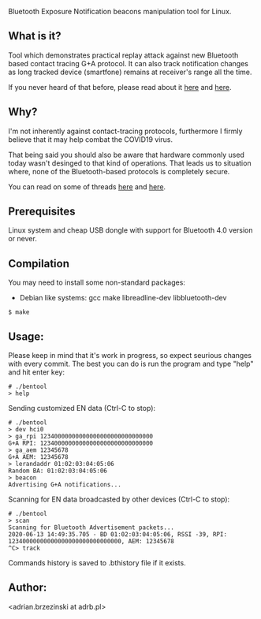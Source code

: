 
Bluetooth Exposure Notification beacons manipulation tool for Linux.

## What is it?

Tool which demonstrates practical replay attack against new Bluetooth based
contact tracing G+A protocol. It can also track notification changes as long
tracked device (smartfone) remains at receiver's range all the time.

If you never heard of that before, please read about it [here](https://github.com/DP-3T/documents/blob/master/DP3T%20-%20Simplified%20Three%20Page%20Brief.pdf) and [here](https://www.apple.com/covid19/contacttracing/).

## Why?

I'm not inherently against contact-tracing protocols, furthermore I firmly
believe that it may help combat the COVID19 virus.

That being said you should also be aware that hardware commonly used today
wasn't desinged to that kind of operations. That leads us to situation where,
none of the Bluetooth-based protocols is completely secure.

You can read on some of threads [here](https://www.eff.org/deeplinks/2020/04/apple-and-googles-covid-19-exposure-notification-api-questions-and-answers) and [here](https://eprint.iacr.org/2020/399.pdf).

## Prerequisites

Linux system and cheap USB dongle with support for Bluetooth 4.0 version
or never.

## Compilation

You may need to install some non-standard packages:

  - Debian like systems: gcc make libreadline-dev libbluetooth-dev

```
$ make
```

## Usage:

Please keep in mind that it's work in progress, so expect seurious changes
with every commit. The best you can do is run the program and type "help"
and hit enter key:

```
# ./bentool
> help
```

Sending customized EN data (Ctrl-C to stop):

```
# ./bentool
> dev hci0
> ga_rpi 12340000000000000000000000000000
G+A RPI: 12340000000000000000000000000000
> ga_aem 12345678
G+A AEM: 12345678
> lerandaddr 01:02:03:04:05:06
Random BA: 01:02:03:04:05:06
> beacon
Advertising G+A notifications...
```

Scanning for EN data broadcasted by other devices (Ctrl-C to stop):

```
# ./bentool
> scan
Scanning for Bluetooth Advertisement packets...
2020-06-13 14:49:35.705 - BD 01:02:03:04:05:06, RSSI -39, RPI: 12340000000000000000000000000000, AEM: 12345678
^C> track
```

Commands history is saved to .bthistory file if it exists.

## Author:
<adrian.brzezinski at adrb.pl>
